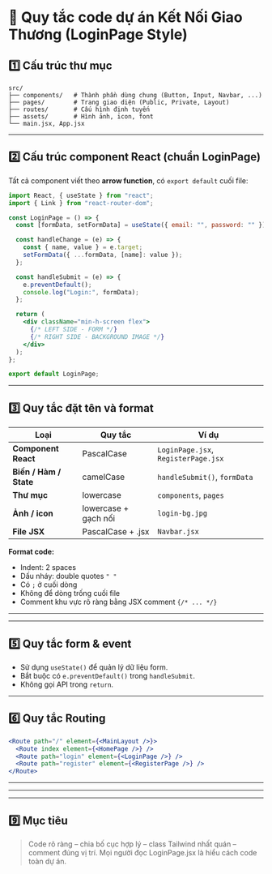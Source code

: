 # 🧩 Quy tắc code dự án Kết Nối Giao Thương (LoginPage Style)

## 1️⃣ Cấu trúc thư mục

```
src/
├── components/   # Thành phần dùng chung (Button, Input, Navbar, ...)
├── pages/        # Trang giao diện (Public, Private, Layout)
├── routes/       # Cấu hình định tuyến
├── assets/       # Hình ảnh, icon, font
└── main.jsx, App.jsx
```

---

## 2️⃣ Cấu trúc component React (chuẩn LoginPage)

Tất cả component viết theo **arrow function**, có `export default` cuối file:

```jsx
import React, { useState } from "react";
import { Link } from "react-router-dom";

const LoginPage = () => {
  const [formData, setFormData] = useState({ email: "", password: "" });

  const handleChange = (e) => {
    const { name, value } = e.target;
    setFormData({ ...formData, [name]: value });
  };

  const handleSubmit = (e) => {
    e.preventDefault();
    console.log("Login:", formData);
  };

  return (
    <div className="min-h-screen flex">
      {/* LEFT SIDE - FORM */}
      {/* RIGHT SIDE - BACKGROUND IMAGE */}
    </div>
  );
};

export default LoginPage;
```

---

## 3️⃣ Quy tắc đặt tên và format

| Loại                   | Quy tắc              | Ví dụ                               |
| ---------------------- | -------------------- | ----------------------------------- |
| **Component React**    | PascalCase           | `LoginPage.jsx`, `RegisterPage.jsx` |
| **Biến / Hàm / State** | camelCase            | `handleSubmit()`, `formData`        |
| **Thư mục**            | lowercase            | `components`, `pages`               |
| **Ảnh / icon**         | lowercase + gạch nối | `login-bg.jpg`                      |
| **File JSX**           | PascalCase + .jsx    | `Navbar.jsx`                        |

**Format code:**

- Indent: 2 spaces
- Dấu nháy: double quotes `" "`
- Có `;` ở cuối dòng
- Không để dòng trống cuối file
- Comment khu vực rõ ràng bằng JSX comment `{/* ... */}`

---

<!-- ## 4️⃣ Quy tắc TailwindCSS
- Theo thứ tự: layout → spacing → color → typography → border → animation
```jsx
<button className="w-full bg-blue-700 hover:bg-blue-800 text-white font-semibold text-lg py-3 rounded-full transition-all">
  Submit
</button>
``` -->

---

## 5️⃣ Quy tắc form & event

- Sử dụng `useState()` để quản lý dữ liệu form.
- Bắt buộc có `e.preventDefault()` trong `handleSubmit`.
- Không gọi API trong `return`.

---

## 6️⃣ Quy tắc Routing

```jsx
<Route path="/" element={<MainLayout />}>
  <Route index element={<HomePage />} />
  <Route path="login" element={<LoginPage />} />
  <Route path="register" element={<RegisterPage />} />
</Route>
```

---

<!-- ## 7️⃣ Quy tắc Commit & Branch

| Mục đích | Tiền tố | Ví dụ |
|----------|----------|--------|
| Thêm tính năng | feat: | feat: thêm trang đăng ký |
| Sửa lỗi | fix: | fix: lỗi nhập mật khẩu |
| Chỉnh UI | style: | style: chỉnh màu login |
| Cấu hình | chore: | chore: thêm prettier |

**Branch làm việc:**
- `feature/<tên>` → thêm mới
- `fix/<tên>` → sửa lỗi
- `chore/<tên>` → cấu hình   -->

---

<!-- ## 8️⃣ Không commit các thư mục sau:
```
node_modules/
dist/
.env
.vscode/
``` -->

---

## 9️⃣ Mục tiêu

> Code rõ ràng – chia bố cục hợp lý – class Tailwind nhất quán – comment đúng vị trí.
> Mọi người đọc LoginPage.jsx là hiểu cách code toàn dự án.

